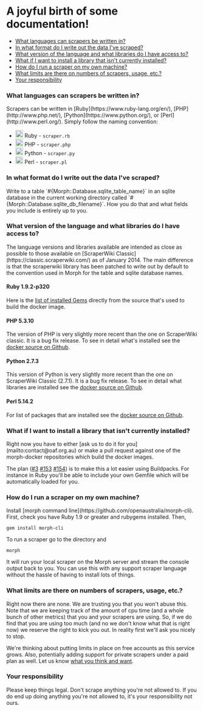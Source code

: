 # A joyful birth of some documentation!

* [What languages can scrapers be written in?](#languages)
* [In what format do I write out the data I've scraped?](#format)
* [What version of the language and what libraries do I have access to?](#libraries)
* [What if I want to install a library that isn't currently installed?](#install)
* [How do I run a scraper on my own machine?](#run_locally)
* [What limits are there on numbers of scrapers, usage, etc.?](#limits)
* [Your responsibility](#responsibility)

<h3 id="languages" class="section">What languages can scrapers be written in?</h3>
Scrapers can be written in [Ruby](https://www.ruby-lang.org/en/), [PHP](http://www.php.net/), [Python](https://www.python.org/),
or [Perl](http://www.perl.org/). Simply follow the naming convention:

* <img alt="Ruby logo" src="/assets/languages/ruby.png" width=20 height=20> Ruby - `scraper.rb`
* <img alt="PHP logo" src="/assets/languages/php.png" width=20 height=20> PHP - `scraper.php`
* <img alt="Python logo" src="/assets/languages/python.png" width=20 height=20> Python - `scraper.py`
* <img alt="Perl logo" src="/assets/languages/perl.png" width=20 height=20> Perl - `scraper.pl`

<h3 id="format" class="section">In what format do I write out the data I've scraped?</h3>
Write to a table `#{Morph::Database.sqlite_table_name}` in an sqlite database in the current
working directory called `#{Morph::Database.sqlite_db_filename}`. How you do that and what fields you include is entirely up to you.

<h3 id="libraries" class="section">What version of the language and what libraries do I have access to?</h3>
The language versions and libraries available are intended as close as possible to those available on
[ScraperWiki Classic](https://classic.scraperwiki.com/) as of January 2014. The main difference is that the scraperwiki library
has been patched to write out by default to the convention used in Morph for the table and sqlite database names.

#### Ruby 1.9.2-p320
Here is the [list of installed Gems](https://github.com/openaustralia/morph-docker-ruby/blob/master/Gemfile) directly from the
source that's used to build the docker image.

#### PHP 5.3.10
The version of PHP is very slightly more recent than the one on ScraperWiki classic. It is a bug fix release.
To see in detail what's installed see the [docker source on Github](https://github.com/openaustralia/morph-docker-php).

#### Python 2.7.3
This version of Python is very slightly more recent than the one on ScraperWiki Classic (2.7.1). It is a bug fix release.
To see in detail what libraries are installed see the [docker source on Github](https://github.com/openaustralia/morph-docker-python).

#### Perl 5.14.2
For list of packages that are installed see the [docker source on Github](https://github.com/openaustralia/morph-docker-perl).

<h3 id="install" class="section">What if I want to install a library that isn't currently installed?</h3>
Right now you have to either [ask us to do it for you](mailto:contact@oaf.org.au) or make a pull request against one of the
morph-docker repositories which build the docker images.

The plan ([#3](https://github.com/openaustralia/morph/issues/3) [#153](https://github.com/openaustralia/morph/issues/153)
[#154](https://github.com/openaustralia/morph/issues/154)) is to make this a lot easier using Buildpacks.
For instance in Ruby you'll be able to include your own Gemfile which will be automatically loaded for you.

<h3 id="run_locally" class="section">How do I run a scraper on my own machine?</h3>
Install [morph command line](https://github.com/openaustralia/morph-cli). First, check you have Ruby 1.9 or greater and rubygems installed. Then,

    gem install morph-cli

To run a scraper go to the directory and

    morph

It will run your local scraper on the Morph server and stream the console output back to you. You can use this with any support scraper
language without the hassle of having to install lots of things.

<h3 id="limits" class="section">What limits are there on numbers of scrapers, usage, etc.?</h3>
Right now there are none. We are trusting you that you won't abuse this. Note that we are keeping track of the amount of cpu time (and a whole
bunch of other metrics) that you and your scrapers are using. So, if we do find that you are using too much (and no we don't know what that
is right now) we reserve the right to kick you out. In reality first we'll ask you nicely to stop.

We're thinking about putting limits in place on free accounts as this service grows. Also, potentially adding support for private scrapers
under a paid plan as well. Let us know [what you think and want](mailto:contact@oaf.org.au).

<h3 id="responsibility" class="section">Your responsibility</h3>
Please keep things legal. Don't scrape anything you're not allowed to. If you do end up doing anything you're not allowed to, it's your
responsibility not ours.
